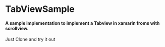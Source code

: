# TabViewSample


#### A sample implementation to implement a Tabview in xamarin froms with scrollview.

Just Clone and try it out

